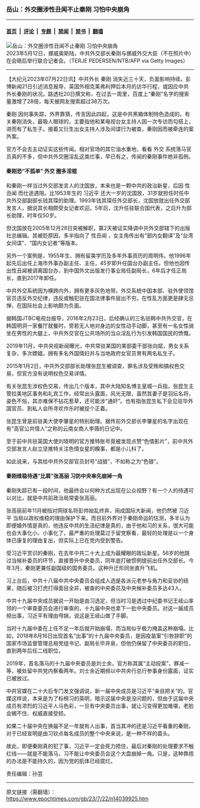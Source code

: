 ### 岳山：外交圈涉性丑闻不止秦刚 习怕中央崩角

---

#### [首页](../../../..?n14039925) &nbsp;|&nbsp; [评论](../../../../../epoch-comment?n14039925) &nbsp;|&nbsp; [专题](../../../../../epoch-special?n14039925) &nbsp;|&nbsp; [禁闻](../../../../../epoch-news?n14039925) &nbsp;|&nbsp; [禁书](../../../../../books?n14039925) &nbsp;|&nbsp; [翻墙](https://github.com/gfw-breaker/nogfw/blob/master/README.md?n14039925)


<div><img alt="岳山：外交圈涉性丑闻不止秦刚 习怕中央崩角" class="attachment-djy_600_400 size-djy_600_400 wp-post-image" src="https://i.epochtimes.com/assets/uploads/2023/07/id14039943-GettyImages-1254015247-600x400.jpg"/>
<div class="caption">
 2023年5月12日，挪威奥斯陆，中共外交部长秦刚与挪威外交大臣（不在照片中）在会晤后举行联合记者会。（TERJE PEDERSEN/NTB/AFP via Getty Images）
</div></div><hr/><div class="post_content" id="artbody" itemprop="articleBody">
 <!-- article content begin -->
 <p>
  【大纪元2023年07月22日讯】中共外长
  <ok href="https://www.epochtimes.com/gb/tag/%E7%A7%A6%E5%88%9A.html">
   秦刚
  </ok>
  消失近三十天，负面影响持续。彭博新闻21日引述消息报导，英国外相克莱弗利押后本月的访华行程，或因应中共外长秦刚的状况。路透社20日撰文称，在过去一周里，百度上“秦刚”名字的搜索量激增了28倍，每天被网友搜索超过38万次。
 </p>
 <p>
  <ok href="https://www.epochtimes.com/gb/tag/%E7%A7%A6%E5%88%9A.html">
   秦刚
  </ok>
  因何事失踪，外界靠猜，传言因此四起，这是中共黑箱体制特色造成的。有关秦刚消失，最吸人眼球的，主要指他和某电视台女主持人因一次专访而勾搭上，进而有了私生子。接着又衍生出女主持人涉及间谍行为被查，秦刚因而被牵连的案外案。
 </p>
 <p>
  官方不会去主动证实这些传闻。相对官场的其它油水重地，看看
  <ok href="https://www.epochtimes.com/gb/tag/%E5%A4%96%E4%BA%A4.html">
   外交
  </ok>
  系统落马官员真的不多，但中共外交圈淫乱这类烂事，早已有之，传闻的秦刚事件绝非孤例。
 </p>
 <h4>
  秦刚恐“不孤单”
  <ok href="https://www.epochtimes.com/gb/tag/%E5%A4%96%E4%BA%A4.html">
   外交
  </ok>
  圈多淫棍
 </h4>
 <p>
  和秦刚一样当过外交部发言人的沈国放，本来也是一颗中共的政治新星，后因
  <ok href="https://www.epochtimes.com/gb/tag/%E6%80%A7%E4%B8%91%E9%97%BB.html">
   性丑闻
  </ok>
  而仕途遇阻。比1953年生的
  <ok href="https://www.epochtimes.com/gb/tag/%E4%B9%A0%E8%BF%91%E5%B9%B3.html">
   习近平
  </ok>
  还大一岁的沈国放，31岁就担任时任中共外交部副部长钱其琛的助理。1993年钱其琛任外交部长，沈国放就出任外交部发言人，据说其长相颇受女记者欢迎。5年后，沈升任驻联合国代表，之后升为部长助理，时年仅50岁。
 </p>
 <p>
  但沈国放在2005年12月28日突被解职，第2天被证实降调中共外交部辖下的出版社总编辑。其被贬原因，多半指向了
  <ok href="https://www.epochtimes.com/gb/tag/%E6%80%A7%E4%B8%91%E9%97%BB.html">
   性丑闻
  </ok>
  ，女主角传出有“部内女翻译”及“台湾女间谍”、“国内女记者”等版本。
 </p>
 <p>
  另外一个案例是，1955年生、拥有留美学历及多年外事资历的周明伟，他1996年起先后出任上海市外事办副主任、主任，45岁即升任国台办副主任。但他也因传出性丑闻被调离国台办，到中国外文出版发行事业局任副局长，6年后才任正局长，直到2017年卸任。
 </p>
 <p>
  中共外交系统因为横跨内外，拥有更多灰色地带。外交系统中国本部、驻外使领馆官员违反外交纪律，违反或触犯驻在国法律事件层出不穷。在性乱方面更是肆无忌惮，在国际社会上影响颇为负面。
 </p>
 <p>
  据韩国JTBC电视台报导，2016年2月23日，后经确认的三名驻韩中共外交官，在韩国明洞一家餐厅就餐时，旁若无人地对身边的女性动手动脚，甚至有一名女性骑坐在男性的大腿上，中共外交官在公共场所的当众淫乱行为引发韩国国民的愤慨。
 </p>
 <p>
  2019年11月，中共央视新闻曝光，中共常驻某国的某部委干部张向斌，男女关系复杂，多次嫖娼，拥有多名外国情妇并与当地政府女官员育有两名私生子。
 </p>
 <p>
  2015年1月2日，中共外交部部长助理张昆生被调查，罪名涉及受贿和搞权色交易，但官方没有说明权色交易详情。
 </p>
 <p>
  有关张昆生涉权色交易，传出几个版本，其中大陆知名博主皇城一兵指，张昆生主管拉美地区事务和礼宾工作，经常出头露面，风光无限，虽然其妻子是羽坛名将，姿色不俗，其亦难保不拈花惹草，还可能涉“通奸”。也有指张昆生私下会见驻华外国官员、到私人会所寻欢作乐时被捉个正着。
 </p>
 <p>
  张昆生曾是前驻美大使李肇星的特别助理。据传前外交部长李肇星的名字出现在有“高官公共情人”之称的云南女商人李薇的日记中。
 </p>
 <p>
  至于前中共驻英国大使刘晓明的官方推特账号竟被发现点赞“色情影片”，前中共外交部发言人赵立坚推特关注色情女星的糗事，都是小儿科了。
 </p>
 <p>
  如此说来，与其给中共外交部官员封号“战狼”，不如称之为“色狼”。
 </p>
 <h4>
  秦刚维稳待遇“比肩”张高丽 习防中央率先崩掉一角
 </h4>
 <p>
  秦刚失踪已有一段时间，他最终会以何种方式出现在公众视野？有一个人的待遇可以对比，就是中共前政治局常委张高丽。
 </p>
 <p>
  张高丽前年11月被指对网球名将彭帅始乱终弃，闹成国际大新闻，他仍然被
  <ok href="https://www.epochtimes.com/gb/tag/%E4%B9%A0%E8%BF%91%E5%B9%B3.html">
   习近平
  </ok>
  当局以政权维稳的理由保护下来。而目前外界对于秦刚命运的估测，多半认为即便婚外情是真的，他违反中共的生活纪律是真的，由于他和习的关系，很大可能也会大事化小、小事化了，最严重的处理莫过于留党察看，最轻的处理是以一个身体已康复的理由复出，但实际上已在党内受到警告。
 </p>
 <p>
  受习近平赏识的秦刚，在去年中共二十大上成为最耀眼的政坛新星。56岁的他跳过当候补委员的环节，直接晋升中央委员，同年底打破惯例提前出任外交部长。今年3月，秦刚更兼任副国级的国务委员。这种升迁形同坐直升飞机。
 </p>
 <p>
  习上台后，中共十八届中共中央委员会组成人选是各派元老参与角力和妥协的结果，随后被习打虎打得面目全非，被查的中央委员及中央候补委员多达43人。
 </p>
 <p>
  中共十九届中央成员据说一开始是由习选定，但当时习是透过中纪委书记王岐山率领的一个审查委员会进行审查的，十九届中央也拿下一批中央委员。对这一届成员频出事，习近平有理由甩锅，说这是王岐山做了手脚。
 </p>
 <p>
  当时十九届中委在上任不足一年后就开始崩塌，而当局似乎极力掩盖这种崩塌。比如，2018年8月16日出现首名“出事”的十九届中央委员，是因疫苗案“引咎辞职”的国家市场监督管理总局党组书记、副局长毕井泉，但他仍保留了中央委员的职位，直到两年后任二线职位。
 </p>
 <p>
  2019年，首名落马的十九届中央委员是刘士余，官方称其属“主动投案”，罪减一等，被处留中共党内察看两年。刘士余近期频以中共央行总行参事身份露面，证实已被放过。
 </p>
 <p>
  中共官媒在二十大后专门发文强调说，新一届中央成员是习近平“亲自把关”的。官媒这样说，本来是为了标榜习的英明，暗示这届中央是没问题的，但由于这届中央成员有浓烈的习近平人马色彩，一旦有中央委员出事，就让习变得更加难堪，老脸会搁不住、权威直接受损。
 </p>
 <p>
  如果二十届中央在换届不足一年就有人出事，首当其冲的还是习近平看重的秦刚，对于已经宣明是由习钦点每名成员的整个中央来说，是一种不祥的苗头。
 </p>
 <p>
  故此，即便秦刚真的犯了事，习近平一定会死力捂住，最后对秦刚的处理要求不触红线——就是不能落马，习不能让中央委员会这个大盘崩掉一角。只是，这种靠捂的办法是不能持久的，因为党的肌体已经腐烂。
 </p>
 <p>
  责任编辑：孙芸
 </p>
 <!-- article content end -->
 <div id="below_article_ad">
 </div>
</div>


---

原文链接（需翻墙）：https://www.epochtimes.com/gb/23/7/22/n14039925.htm